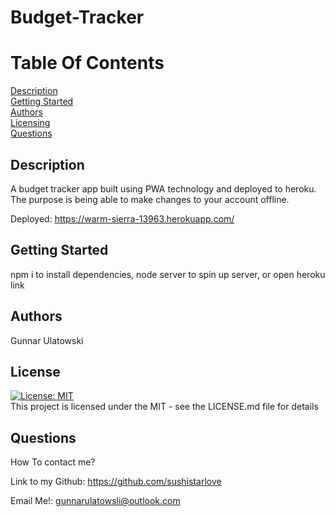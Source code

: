 # Budget-Tracker
      
  # Table Of Contents
  
  [Description](##Description)  
  [Getting Started](##)  
  [Authors](##Authors)  
  [Licensing](##License)  
  [Questions](##Questions)  
  
  
  ## Description
      
  A  budget tracker app built using PWA technology and deployed to heroku. The purpose is being able to make changes to your account offline.
  
  Deployed: https://warm-sierra-13963.herokuapp.com/
      
  ## Getting Started
      
  npm i to install dependencies, node server to spin up server, or open heroku link
      
  ## Authors
      
  Gunnar Ulatowski
      
      
  
  
  ## License
  [![License: MIT](https://img.shields.io/badge/License-MIT-yellow.svg)](https://opensource.org/licenses/MIT)  
  This project is licensed under the MIT  - see the LICENSE.md file for details
  
  
  
  ## Questions
      
  How To contact me? 
  
  Link to my Github: https://github.com/sushistarlove
  
  Email Me!: gunnarulatowsli@outlook.com
